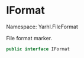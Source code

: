 # IFormat

Namespace: Yarhl.FileFormat

File format marker.

```csharp
public interface IFormat
```
